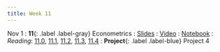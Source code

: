 ```yaml
---
title: Week 11
---
```


Nov 1
: **11**{: .label .label-gray} Econometrics
: [Slides](https://docs.google.com/presentation/d/10R6EIAbOmCfzgQY9McR56PpyAH-t1QOSSUxMy_X8rL0/edit#slide=id.g101bb6e46f4_2_0)
: [Video]()
: [Notebook]()
: *Reading*: [11.0](https://data-88e.github.io/textbook/content/11-econometrics/index.html), [11.1](https://data-88e.github.io/textbook/content/11-econometrics/single-variable.html), [11.2](https://data-88e.github.io/textbook/content/11-econometrics/statsmodels.html), [11.3](https://data-88e.github.io/textbook/content/11-econometrics/multivariable.html), [11.4](https://data-88e.github.io/textbook/content/11-econometrics/reading-econ-papers.html)
: **Project**{: .label .label-blue} Project 4
